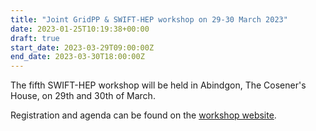 ```yaml
---
title: "Joint GridPP & SWIFT-HEP workshop on 29-30 March 2023"
date: 2023-01-25T10:19:38+00:00
draft: true
start_date: 2023-03-29T09:00:00Z
end_date: 2023-03-30T18:00:00Z
---
```


The fifth SWIFT-HEP workshop will be held in Abindgon, The Cosener's House, on 29th and 30th of March. 

Registration and agenda can be found on the [workshop website](https://indico.cern.ch/event/1215829/).
